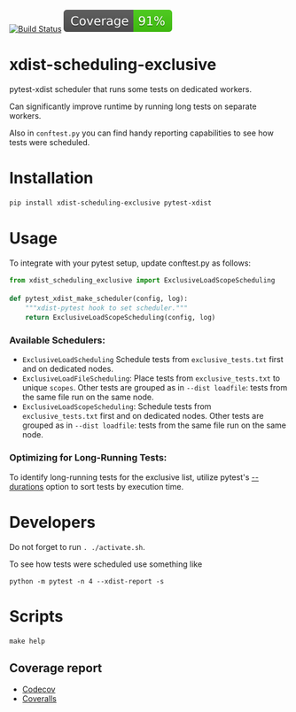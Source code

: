 [![Build Status](https://github.com/andgineer/xdist-scheduling-exclusive/workflows/CI/badge.svg)](https://github.com/andgineer/xdist-scheduling-exclusive/actions)
[![Coverage](https://raw.githubusercontent.com/andgineer/xdist-scheduling-exclusive/python-coverage-comment-action-data/badge.svg)](https://htmlpreview.github.io/?https://github.com/andgineer/xdist-scheduling-exclusive/blob/python-coverage-comment-action-data/htmlcov/index.html)
# xdist-scheduling-exclusive

pytest-xdist scheduler that runs some tests on dedicated workers. 

Can significantly improve runtime by running long tests on separate 
workers.

Also in `conftest.py` you can find handy reporting capabilities to see how tests were scheduled.

# Installation

```bash
pip install xdist-scheduling-exclusive pytest-xdist
```

# Usage

To integrate with your pytest setup, update conftest.py as follows:

```python
from xdist_scheduling_exclusive import ExclusiveLoadScopeScheduling

def pytest_xdist_make_scheduler(config, log):
    """xdist-pytest hook to set scheduler."""
    return ExclusiveLoadScopeScheduling(config, log)
```

### Available Schedulers:
- `ExclusiveLoadScheduling` Schedule tests from `exclusive_tests.txt` first and on dedicated nodes.
- `ExclusiveLoadFileScheduling`: Place tests from `exclusive_tests.txt` to unique `scopes`.
Other tests are grouped as in `--dist loadfile`: tests from the same file run on the same node.
- `ExclusiveLoadScopeScheduling`: Schedule tests from `exclusive_tests.txt` first and on dedicated nodes. 
Other tests are grouped as in `--dist loadfile`: tests from the same file run on the same node.

### Optimizing for Long-Running Tests:
To identify long-running tests for the exclusive list, utilize pytest's
[--durations](https://docs.pytest.org/en/latest/how-to/usage.html#profiling-test-execution-duration)
option to sort tests by execution time.

# Developers
Do not forget to run `. ./activate.sh`.

To see how tests were scheduled use something like

    python -m pytest -n 4 --xdist-report -s

# Scripts
    make help

## Coverage report
* [Codecov](https://app.codecov.io/gh/andgineer/xdist-scheduling-exclusive/tree/main/src%2Fxdist_scheduling_exclusive)
* [Coveralls](https://coveralls.io/github/andgineer/xdist-scheduling-exclusive)
